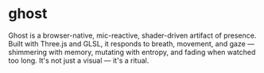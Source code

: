 # ghost
Ghost is a browser-native, mic-reactive, shader-driven artifact of presence. Built with Three.js and GLSL, it responds to breath, movement, and gaze — shimmering with memory, mutating with entropy, and fading when watched too long. It's not just a visual — it's a ritual. 
